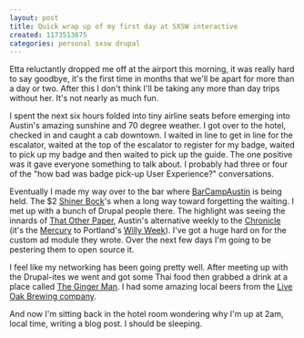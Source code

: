 ```yaml
---
layout: post
title: Quick wrap up of my first day at SXSW interactive
created: 1173513675
categories: personal sxsw drupal
---
```

Etta reluctantly dropped me off at the airport this morning, it was really hard to say goodbye, it's the first time in months that we'll be apart for more than a day or two. After this I don't think I'll be taking any more than day trips without her. It's not nearly as much fun.

I spent the next six hours folded into tiny airline seats before emerging into Austin's amazing sunshine and 70 degree weather. I got over to the hotel, checked in and caught a cab downtown. I waited in line to get in line for the escalator, waited at the top of the escalator to register for my badge, waited to pick up my badge and then waited to pick up the guide. The one positive was it gave everyone something to talk about. I probably had three or four of the "how bad was badge pick-up User Experience?" conversations.

Eventually I made my way over to the bar where <a href="http://barcamp.org/BarCampAustin">BarCampAustin</a> is being held. The $2 <a href="http://www.shiner.com/home.html">Shiner Bock</a>'s when a long way toward forgetting the waiting. I met up with a bunch of Drupal people there. The highlight was seeing the innards of <a href="http://thatotherpaper.com/">That Other Paper</a>, Austin's alternative weekly to the <a href="http://www.austinchronicle.com/gyrobase/">Chronicle</a> (it's the <a href="http://www.portlandmercury.com/portland/Home">Mercury</a> to Portland's <a href="http://www.wweek.com/">Willy Week</a>). I've got a huge hard on for the custom ad module they wrote. Over the next few days I'm going to be pestering them to open source it. 

I feel like my networking has been going pretty well. After meeting up with the Drupal-ites we went and got some Thai food then grabbed a drink at a place called <a href="http://www.gingermanpub.com">The Ginger Man</a>. I had some amazing local beers from the <a href="http://www.liveoakbrewing.com/beer/">Live Oak Brewing company</a>. 

And now I'm sitting back in the hotel room wondering why I'm up at 2am, local time, writing a blog post. I should be sleeping.
